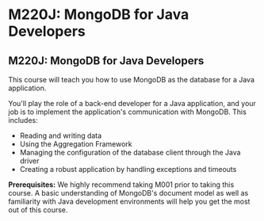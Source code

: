 # M220J: MongoDB for Java Developers

## M220J: MongoDB for Java Developers

This course will teach you how to use MongoDB as the database for a Java application.

You'll play the role of a back-end developer for a Java application, and your job is to implement the application's communication with MongoDB. This includes:

* Reading and writing data
* Using the Aggregation Framework
* Managing the configuration of the database client through the Java driver
* Creating a robust application by handling exceptions and timeouts

**Prerequisites:** We highly recommend taking M001 prior to taking this course. A basic understanding of MongoDB's document model as well as familiarity with Java development environments will help you get the most out of this course.
